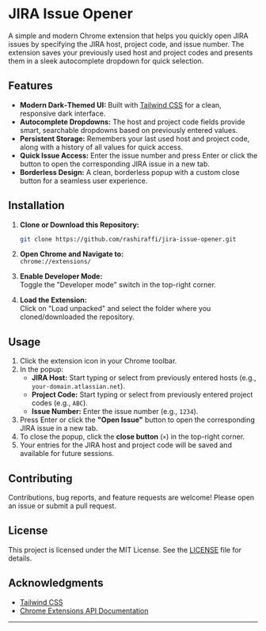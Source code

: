 # JIRA Issue Opener

A simple and modern Chrome extension that helps you quickly open JIRA issues by specifying the JIRA host, project code, and issue number. The extension saves your previously used host and project codes and presents them in a sleek autocomplete dropdown for quick selection.

## Features

- **Modern Dark‑Themed UI:** Built with [Tailwind CSS](https://tailwindcss.com/) for a clean, responsive dark interface.
- **Autocomplete Dropdowns:** The host and project code fields provide smart, searchable dropdowns based on previously entered values.
- **Persistent Storage:** Remembers your last used host and project code, along with a history of all values for quick access.
- **Quick Issue Access:** Enter the issue number and press Enter or click the button to open the corresponding JIRA issue in a new tab.
- **Borderless Design:** A clean, borderless popup with a custom close button for a seamless user experience.

## Installation

1. **Clone or Download this Repository:**

   ```bash
   git clone https://github.com/rashiraffi/jira-issue-opener.git
   ```

2. **Open Chrome and Navigate to:**  
   `chrome://extensions/`

3. **Enable Developer Mode:**  
   Toggle the "Developer mode" switch in the top-right corner.

4. **Load the Extension:**  
   Click on "Load unpacked" and select the folder where you cloned/downloaded the repository.

## Usage

1. Click the extension icon in your Chrome toolbar.
2. In the popup:
   - **JIRA Host:** Start typing or select from previously entered hosts (e.g., `your-domain.atlassian.net`).
   - **Project Code:** Start typing or select from previously entered project codes (e.g., `ABC`).
   - **Issue Number:** Enter the issue number (e.g., `1234`).
3. Press Enter or click the **"Open Issue"** button to open the corresponding JIRA issue in a new tab.
4. To close the popup, click the **close button** (`×`) in the top-right corner.
5. Your entries for the JIRA host and project code will be saved and available for future sessions.

## Contributing

Contributions, bug reports, and feature requests are welcome! Please open an issue or submit a pull request.

## License

This project is licensed under the MIT License. See the [LICENSE](LICENSE) file for details.

## Acknowledgments

- [Tailwind CSS](https://tailwindcss.com/)
- [Chrome Extensions API Documentation](https://developer.chrome.com/docs/extensions/)

---
